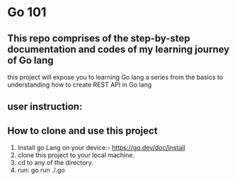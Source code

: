 # Go 101 
## This repo comprises of the step-by-step documentation and codes of my learning journey of Go lang
this project will expose you to learning Go lang a series from the basics to understanding how to create  REST API in Go lang
## user instruction:
## How to clone and use this project
1. Install go Lang on your device:- https://go.dev/doc/install
2. clone this project to your local machine.
3. cd to any of the directory.
4. run: go run ./<fileName>.go
